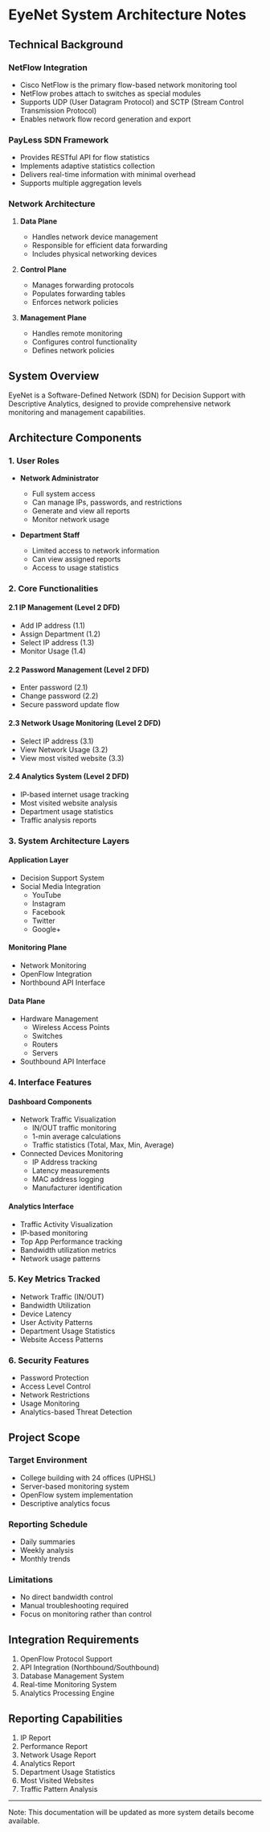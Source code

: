 # EyeNet System Architecture Notes

## Technical Background

### NetFlow Integration
- Cisco NetFlow is the primary flow-based network monitoring tool
- NetFlow probes attach to switches as special modules
- Supports UDP (User Datagram Protocol) and SCTP (Stream Control Transmission Protocol)
- Enables network flow record generation and export

### PayLess SDN Framework
- Provides RESTful API for flow statistics
- Implements adaptive statistics collection
- Delivers real-time information with minimal overhead
- Supports multiple aggregation levels

### Network Architecture
1. **Data Plane**
   - Handles network device management
   - Responsible for efficient data forwarding
   - Includes physical networking devices

2. **Control Plane**
   - Manages forwarding protocols
   - Populates forwarding tables
   - Enforces network policies

3. **Management Plane**
   - Handles remote monitoring
   - Configures control functionality
   - Defines network policies

## System Overview
EyeNet is a Software-Defined Network (SDN) for Decision Support with Descriptive Analytics, designed to provide comprehensive network monitoring and management capabilities.

## Architecture Components

### 1. User Roles
- **Network Administrator**
  - Full system access
  - Can manage IPs, passwords, and restrictions
  - Generate and view all reports
  - Monitor network usage
  
- **Department Staff**
  - Limited access to network information
  - Can view assigned reports
  - Access to usage statistics

### 2. Core Functionalities

#### 2.1 IP Management (Level 2 DFD)
- Add IP address (1.1)
- Assign Department (1.2)
- Select IP address (1.3)
- Monitor Usage (1.4)

#### 2.2 Password Management (Level 2 DFD)
- Enter password (2.1)
- Change password (2.2)
- Secure password update flow

#### 2.3 Network Usage Monitoring (Level 2 DFD)
- Select IP address (3.1)
- View Network Usage (3.2)
- View most visited website (3.3)

#### 2.4 Analytics System (Level 2 DFD)
- IP-based internet usage tracking
- Most visited website analysis
- Department usage statistics
- Traffic analysis reports

### 3. System Architecture Layers

#### Application Layer
- Decision Support System
- Social Media Integration
  - YouTube
  - Instagram
  - Facebook
  - Twitter
  - Google+

#### Monitoring Plane
- Network Monitoring
- OpenFlow Integration
- Northbound API Interface

#### Data Plane
- Hardware Management
  - Wireless Access Points
  - Switches
  - Routers
  - Servers
- Southbound API Interface

### 4. Interface Features

#### Dashboard Components
- Network Traffic Visualization
  - IN/OUT traffic monitoring
  - 1-min average calculations
  - Traffic statistics (Total, Max, Min, Average)
- Connected Devices Monitoring
  - IP Address tracking
  - Latency measurements
  - MAC address logging
  - Manufacturer identification

#### Analytics Interface
- Traffic Activity Visualization
- IP-based monitoring
- Top App Performance tracking
- Bandwidth utilization metrics
- Network usage patterns

### 5. Key Metrics Tracked
- Network Traffic (IN/OUT)
- Bandwidth Utilization
- Device Latency
- User Activity Patterns
- Department Usage Statistics
- Website Access Patterns

### 6. Security Features
- Password Protection
- Access Level Control
- Network Restrictions
- Usage Monitoring
- Analytics-based Threat Detection

## Project Scope

### Target Environment
- College building with 24 offices (UPHSL)
- Server-based monitoring system
- OpenFlow system implementation
- Descriptive analytics focus

### Reporting Schedule
- Daily summaries
- Weekly analysis
- Monthly trends

### Limitations
- No direct bandwidth control
- Manual troubleshooting required
- Focus on monitoring rather than control

## Integration Requirements
1. OpenFlow Protocol Support
2. API Integration (Northbound/Southbound)
3. Database Management System
4. Real-time Monitoring System
5. Analytics Processing Engine

## Reporting Capabilities
1. IP Report
2. Performance Report
3. Network Usage Report
4. Analytics Report
5. Department Usage Statistics
6. Most Visited Websites
7. Traffic Pattern Analysis

---
Note: This documentation will be updated as more system details become available.
